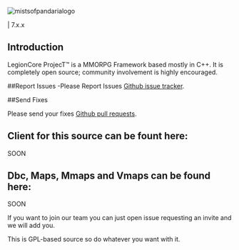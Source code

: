 ![mistsofpandarialogo](https://fotos.subefotos.com/b23fd93d516ceeab320c6fc94cbac520o.png)

| 7.x.x

## Introduction
LegionCore ProjecT™ is a MMORPG Framework based mostly in C++.
It is completely open source; community involvement is highly encouraged.

##Report Issues
-Please Report Issues [Github issue tracker](https://github.com/Ragebones/Legioncore/issues).

##Send Fixes

Please send your fixes [Github pull requests](https://github.com/Ragebones/Legioncore/pulls).

 
## Client for this source can be fount here:

SOON

## Dbc, Maps, Mmaps and Vmaps can be found here:

SOON


If you want to join our team you can just open issue requesting an invite and we will add you.

This is GPL-based source so do whatever you want with it.
